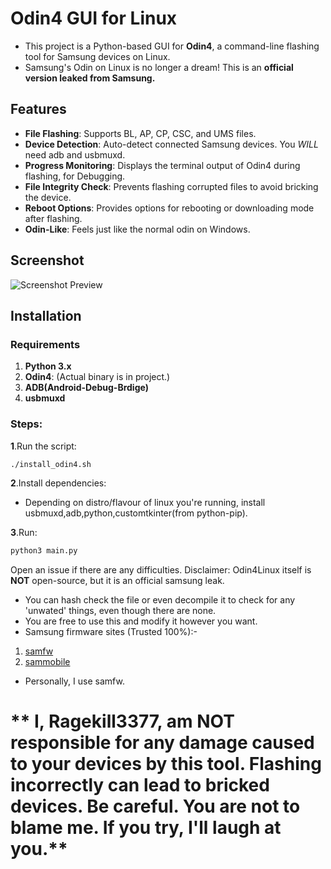 # Odin4 GUI for Linux

- This project is a Python-based GUI for **Odin4**, a command-line flashing tool for Samsung devices on Linux.
- Samsung's Odin on Linux is no longer a dream! This is an **official version leaked from Samsung.**

## Features

- **File Flashing**: Supports BL, AP, CP, CSC, and UMS files.
- **Device Detection**: Auto-detect connected Samsung devices. You *WILL* need adb and usbmuxd.
- **Progress Monitoring**: Displays the terminal output of Odin4 during flashing, for Debugging.
- **File Integrity Check**: Prevents flashing corrupted files to avoid bricking the device.
- **Reboot Options**: Provides options for rebooting or downloading mode after flashing.
- **Odin-Like**: Feels just like the normal odin on Windows.

## Screenshot

![Screenshot Preview](Odin4-GUI/preview/odin-4-linux.png)

## Installation

### Requirements

1. **Python 3.x**
2. **Odin4**: (Actual binary is in project.)
3. **ADB(Android-Debug-Brdige)**
4. **usbmuxd**

### Steps:

**1**.Run the script:

```bash
./install_odin4.sh
```

**2**.Install dependencies:
- Depending on distro/flavour of linux you're running, install usbmuxd,adb,python,customtkinter(from python-pip).

**3**.Run:
```bash
python3 main.py
```

Open an issue if there are any difficulties.
Disclaimer: Odin4Linux itself is **NOT** open-source, but it is an official samsung leak.
- You can hash check the file or even decompile it to check for any 'unwated' things, even though there are none.
- You are free to use this and modify it however you want.
- Samsung firmware sites (Trusted 100%):-
1. [samfw](https://samfw.com)
2. [sammobile](https://sammobile.com)
- Personally, I use samfw.

# ** I, Ragekill3377, am NOT responsible for any damage caused to your devices by this tool. Flashing incorrectly can lead to bricked devices. Be careful. You are not to blame me. If you try, I'll laugh at you.**
